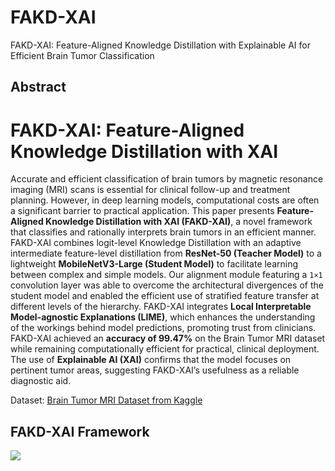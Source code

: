 # FAKD-XAI
FAKD-XAI: Feature-Aligned Knowledge Distillation with Explainable AI for Efficient Brain Tumor Classification
## Abstract
# FAKD-XAI: Feature-Aligned Knowledge Distillation with XAI

Accurate and efficient classification of brain tumors by magnetic resonance imaging (MRI) scans is essential for clinical follow-up and treatment planning. However, in deep learning models, computational costs are often a significant barrier to practical application. This paper presents **Feature-Aligned Knowledge Distillation with XAI (FAKD-XAI)**, a novel framework that classifies and rationally interprets brain tumors in an efficient manner. FAKD-XAI combines logit-level Knowledge Distillation with an adaptive intermediate feature-level distillation from **ResNet-50 (Teacher Model)** to a lightweight **MobileNetV3-Large (Student Model)** to facilitate learning between complex and simple models. Our alignment module featuring a `1×1` convolution layer was able to overcome the architectural divergences of the student model and enabled the efficient use of stratified feature transfer at different levels of the hierarchy. FAKD-XAI integrates **Local Interpretable Model-agnostic Explanations (LIME)**, which enhances the understanding of the workings behind model predictions, promoting trust from clinicians. FAKD-XAI achieved an **accuracy of 99.47%** on the Brain Tumor MRI dataset while remaining computationally efficient for practical, clinical deployment. The use of **Explainable AI (XAI)** confirms that the model focuses on pertinent tumor areas, suggesting FAKD-XAI’s usefulness as a reliable diagnostic aid.


Dataset: [Brain Tumor MRI Dataset from Kaggle](https://www.kaggle.com/datasets/masoudnickparvar/brain-tumor-mri-dataset)


## FAKD-XAI Framework

![](https://www.googleapis.com/download/storage/v1/b/kaggle-forum-message-attachments/o/inbox%2F19186184%2F4348607d22bdf346d095c61105ba4a59%2FFAKD-XAI.png?generation=1746009023884310&alt=media)


